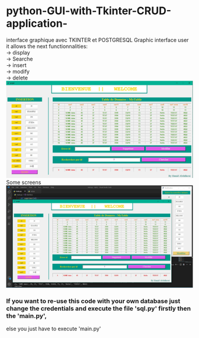# python-GUI-with-Tkinter-CRUD-application-
interface graphique avec TKINTER et POSTGRESQL 
Graphic interface user it allows the next functionnalities: <br> -> display <br> -> Searche <br> -> insert <br> -> modify <br> -> delete 
 ![first](https://github.com/Hamid-abdellaoui/python-GUI-with-Tkinter-CRUD-application-/blob/main/pic1.jpg)
 <br>Some screens
 ![second](https://github.com/Hamid-abdellaoui/python-GUI-with-Tkinter-CRUD-application-/blob/main/pic2.jpg)
 ### If you want to re-use this code with your own database just change the credentials and execute the file 'sql.py' firstly then the 'main.py',
 else you just have to execute 'main.py'
